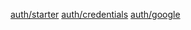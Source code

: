 [auth/starter](https://github.com/ParkYoungWoong/next-auth-app/tree/auth/starter)
[auth/credentials](https://github.com/ParkYoungWoong/next-auth-app/tree/auth/credentials)
[auth/google](https://github.com/ParkYoungWoong/next-auth-app/tree/auth/google)
